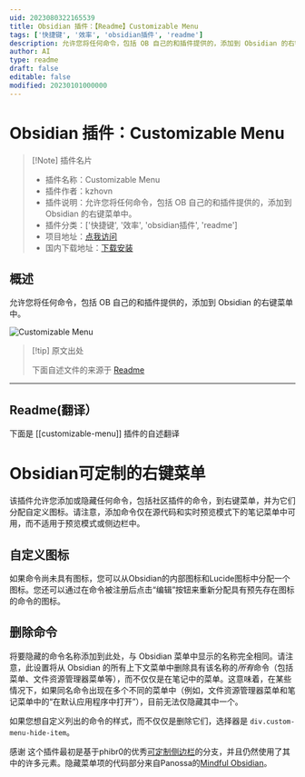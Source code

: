 ```yaml
---
uid: 2023080322165539
title: Obsidian 插件：【Readme】Customizable Menu
tags: ['快捷键', '效率', 'obsidian插件', 'readme']
description: 允许您将任何命令，包括 OB 自己的和插件提供的，添加到 Obsidian 的右键菜单中。
author: AI
type: readme
draft: false
editable: false
modified: 20230101000000
---
```


# Obsidian 插件：Customizable Menu

> [!Note] 插件名片
> - 插件名称：Customizable Menu
> - 插件作者：kzhovn
> - 插件说明：允许您将任何命令，包括 OB 自己的和插件提供的，添加到 Obsidian 的右键菜单中。
> - 插件分类：['快捷键', '效率', 'obsidian插件', 'readme']
> - 项目地址：[点我访问](https://github.com/kzhovn/obsidian-customizable-menu)
> - 国内下载地址：[下载安装](https://pkmer.cn/products/plugin/pluginMarket/?customizable-menu)

## 概述

允许您将任何命令，包括 OB 自己的和插件提供的，添加到 Obsidian 的右键菜单中。

![Customizable Menu](https://cdn.pkmer.cn/covers/customizable-menu.PNG!pkmer)

> [!tip] 原文出处
> 
>下面自述文件的来源于 [Readme](https://ghproxy.net/https://raw.githubusercontent.com/kzhovn/obsidian-customizable-menu/master/README.md)
> 

---

## Readme(翻译）

下面是 [[customizable-menu]] 插件的自述翻译


# Obsidian可定制的右键菜单

该插件允许您添加或隐藏任何命令，包括社区插件的命令，到右键菜单，并为它们分配自定义图标。请注意，添加命令仅在源代码和实时预览模式下的笔记菜单中可用，而不适用于预览模式或侧边栏中。

## 自定义图标

如果命令尚未具有图标，您可以从Obsidian的内部图标和Lucide图标中分配一个图标。您还可以通过在命令被注册后点击“编辑”按钮来重新分配具有预先存在图标的命令的图标。

## 删除命令
将要隐藏的命令名称添加到此处，与 Obsidian 菜单中显示的名称完全相同。请注意，此设置将从 Obsidian 的所有上下文菜单中删除具有该名称的*所有*命令（包括菜单、文件资源管理器菜单等），而不仅仅是在笔记中的菜单。这意味着，在某些情况下，如果同名命令出现在多个不同的菜单中（例如，文件资源管理器菜单和笔记菜单中的“在默认应用程序中打开”），目前无法仅隐藏其中一个。

如果您想自定义列出的命令的样式，而不仅仅是删除它们，选择器是 `div.custom-menu-hide-item`。

感谢
这个插件最初是基于phibr0的优秀[可定制侧边栏](https://github.com/phibr0/obsidian-customizable-sidebar)的分支，并且仍然使用了其中的许多元素。隐藏菜单项的代码部分来自Panossa的[Mindful Obsidian](https://github.com/Panossa/mindful-obsidian/blob/master/main.ts)。




